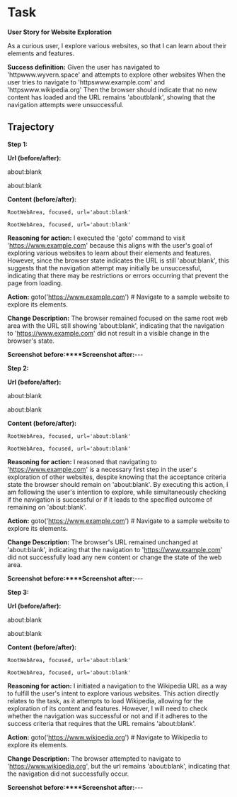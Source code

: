 # Task

**User Story for Website Exploration**

As a curious user,
I explore various websites,
so that I can learn about their elements and features.

**Success definition:** Given the user has navigated to 'httpwww.wyvern.space' and attempts to explore other websites
When the user tries to navigate to 'httpswww.example.com' and 'httpswww.wikipedia.org'
Then the browser should indicate that no new content has loaded and the URL remains 'aboutblank', showing that the navigation attempts were unsuccessful.

## Trajectory

**Step 1:**

**Url (before/after):** 

about:blank

about:blank

**Content (before/after):** 

```
RootWebArea, focused, url='about:blank'
```


```
RootWebArea, focused, url='about:blank'
```
**Reasoning for action:** I executed the 'goto' command to visit 'https://www.example.com' because this aligns with the user's goal of exploring various websites to learn about their elements and features. However, since the browser state indicates the URL is still 'about:blank', this suggests that the navigation attempt may initially be unsuccessful, indicating that there may be restrictions or errors occurring that prevent the page from loading.

**Action:** goto('https://www.example.com') # Navigate to a sample website to explore its elements.

**Change Description:** The browser remained focused on the same root web area with the URL still showing 'about:blank', indicating that the navigation to 'https://www.example.com' did not result in a visible change in the browser's state.

**Screenshot before:****Screenshot after:**---

**Step 2:**

**Url (before/after):** 

about:blank

about:blank

**Content (before/after):** 

```
RootWebArea, focused, url='about:blank'
```


```
RootWebArea, focused, url='about:blank'
```
**Reasoning for action:** I reasoned that navigating to 'https://www.example.com' is a necessary first step in the user's exploration of other websites, despite knowing that the acceptance criteria state the browser should remain on 'about:blank'. By executing this action, I am following the user's intention to explore, while simultaneously checking if the navigation is successful or if it leads to the specified outcome of remaining on 'about:blank'.

**Action:** goto('https://www.example.com') # Navigate to a sample website to explore its elements.

**Change Description:** The browser's URL remained unchanged at 'about:blank', indicating that the navigation to 'https://www.example.com' did not successfully load any new content or change the state of the web area.

**Screenshot before:****Screenshot after:**---

**Step 3:**

**Url (before/after):** 

about:blank

about:blank

**Content (before/after):** 

```
RootWebArea, focused, url='about:blank'
```


```
RootWebArea, focused, url='about:blank'
```
**Reasoning for action:** I initiated a navigation to the Wikipedia URL as a way to fulfill the user's intent to explore various websites. This action directly relates to the task, as it attempts to load Wikipedia, allowing for the exploration of its content and features. However, I will need to check whether the navigation was successful or not and if it adheres to the success criteria that requires that the URL remains 'about:blank'.

**Action:** goto('https://www.wikipedia.org') # Navigate to Wikipedia to explore its elements.

**Change Description:** The browser attempted to navigate to 'https://www.wikipedia.org', but the url remains 'about:blank', indicating that the navigation did not successfully occur.

**Screenshot before:****Screenshot after:**---

